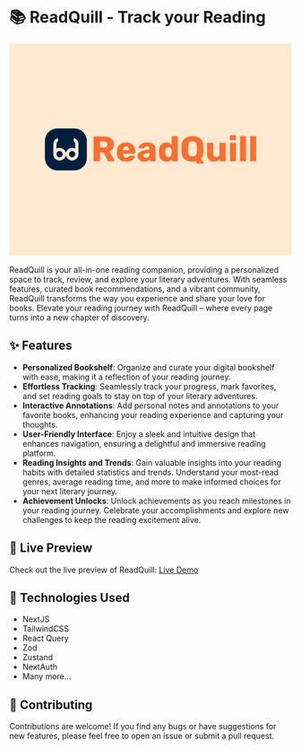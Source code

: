 # 📚 ReadQuill - Track your Reading

![ReadQuill](./assets/readquill-banner.webp)

ReadQuill is your all-in-one reading companion, providing a personalized space to track, review, and explore your literary adventures. With seamless features, curated book recommendations, and a vibrant community, ReadQuill transforms the way you experience and share your love for books. Elevate your reading journey with ReadQuill – where every page turns into a new chapter of discovery.

## ✨ Features

- **Personalized Bookshelf**: Organize and curate your digital bookshelf with ease, making it a reflection of your reading journey.
- **Effortless Tracking**: Seamlessly track your progress, mark favorites, and set reading goals to stay on top of your literary adventures.
- **Interactive Annotations**: Add personal notes and annotations to your favorite books, enhancing your reading experience and capturing your thoughts.
- **User-Friendly Interface**: Enjoy a sleek and intuitive design that enhances navigation, ensuring a delightful and immersive reading platform.
- **Reading Insights and Trends**: Gain valuable insights into your reading habits with detailed statistics and trends. Understand your most-read genres, average reading time, and more to make informed choices for your next literary journey.
- **Achievement Unlocks**: Unlock achievements as you reach milestones in your reading journey. Celebrate your accomplishments and explore new challenges to keep the reading excitement alive.

## 👀 Live Preview

Check out the live preview of ReadQuill: [Live Demo](https://readquill.vercel.app)

## 🚀 Technologies Used

- NextJS
- TailwindCSS
- React Query
- Zod
- Zustand
- NextAuth
- Many more...

## 🤝 Contributing

Contributions are welcome! If you find any bugs or have suggestions for new features, please feel free to open an issue or submit a pull request.
